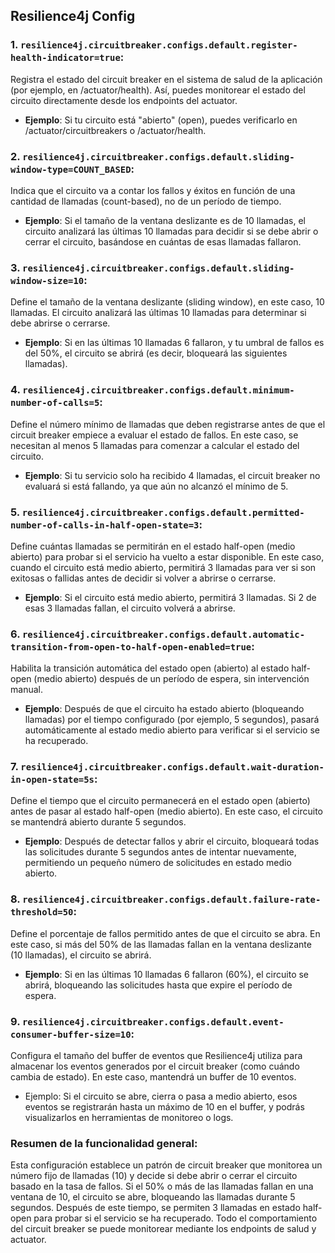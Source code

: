 ## Resilience4j Config

### 1. `resilience4j.circuitbreaker.configs.default.register-health-indicator=true`:
Registra el estado del circuit breaker en el sistema de salud de la aplicación (por ejemplo, en /actuator/health). Así, puedes monitorear el estado del circuito directamente desde los endpoints del actuator.

- **Ejemplo**: Si tu circuito está "abierto" (open), puedes verificarlo en /actuator/circuitbreakers o /actuator/health.

### 2. `resilience4j.circuitbreaker.configs.default.sliding-window-type=COUNT_BASED`:
Indica que el circuito va a contar los fallos y éxitos en función de una cantidad de llamadas (count-based), no de un período de tiempo.

- **Ejemplo**: Si el tamaño de la ventana deslizante es de 10 llamadas, el circuito analizará las últimas 10 llamadas para decidir si se debe abrir o cerrar el circuito, basándose en cuántas de esas llamadas fallaron.

### 3. `resilience4j.circuitbreaker.configs.default.sliding-window-size=10`:
Define el tamaño de la ventana deslizante (sliding window), en este caso, 10 llamadas. El circuito analizará las últimas 10 llamadas para determinar si debe abrirse o cerrarse.

- **Ejemplo**: Si en las últimas 10 llamadas 6 fallaron, y tu umbral de fallos es del 50%, el circuito se abrirá (es decir, bloqueará las siguientes llamadas).

### 4. `resilience4j.circuitbreaker.configs.default.minimum-number-of-calls=5`:
Define el número mínimo de llamadas que deben registrarse antes de que el circuit breaker empiece a evaluar el estado de fallos. En este caso, se necesitan al menos 5 llamadas para comenzar a calcular el estado del circuito.

- **Ejemplo**: Si tu servicio solo ha recibido 4 llamadas, el circuit breaker no evaluará si está fallando, ya que aún no alcanzó el mínimo de 5.

### 5. `resilience4j.circuitbreaker.configs.default.permitted-number-of-calls-in-half-open-state=3`:
Define cuántas llamadas se permitirán en el estado half-open (medio abierto) para probar si el servicio ha vuelto a estar disponible. En este caso, cuando el circuito está medio abierto, permitirá 3 llamadas para ver si son exitosas o fallidas antes de decidir si volver a abrirse o cerrarse.

- **Ejemplo**: Si el circuito está medio abierto, permitirá 3 llamadas. Si 2 de esas 3 llamadas fallan, el circuito volverá a abrirse.

### 6. `resilience4j.circuitbreaker.configs.default.automatic-transition-from-open-to-half-open-enabled=true`:
Habilita la transición automática del estado open (abierto) al estado half-open (medio abierto) después de un período de espera, sin intervención manual.

- **Ejemplo**: Después de que el circuito ha estado abierto (bloqueando llamadas) por el tiempo configurado (por ejemplo, 5 segundos), pasará automáticamente al estado medio abierto para verificar si el servicio se ha recuperado.

### 7. `resilience4j.circuitbreaker.configs.default.wait-duration-in-open-state=5s`:
Define el tiempo que el circuito permanecerá en el estado open (abierto) antes de pasar al estado half-open (medio abierto). En este caso, el circuito se mantendrá abierto durante 5 segundos.

- **Ejemplo**: Después de detectar fallos y abrir el circuito, bloqueará todas las solicitudes durante 5 segundos antes de intentar nuevamente, permitiendo un pequeño número de solicitudes en estado medio abierto.

### 8. `resilience4j.circuitbreaker.configs.default.failure-rate-threshold=50`:
Define el porcentaje de fallos permitido antes de que el circuito se abra. En este caso, si más del 50% de las llamadas fallan en la ventana deslizante (10 llamadas), el circuito se abrirá.

- **Ejemplo**: Si en las últimas 10 llamadas 6 fallaron (60%), el circuito se abrirá, bloqueando las solicitudes hasta que expire el período de espera.

### 9. `resilience4j.circuitbreaker.configs.default.event-consumer-buffer-size=10`:
Configura el tamaño del buffer de eventos que Resilience4j utiliza para almacenar los eventos generados por el circuit breaker (como cuándo cambia de estado). En este caso, mantendrá un buffer de 10 eventos.

- Ejemplo: Si el circuito se abre, cierra o pasa a medio abierto, esos eventos se registrarán hasta un máximo de 10 en el buffer, y podrás visualizarlos en herramientas de monitoreo o logs.

### Resumen de la funcionalidad general:
Esta configuración establece un patrón de circuit breaker que monitorea un número fijo de llamadas (10) y decide si debe abrir o cerrar el circuito basado en la tasa de fallos.
Si el 50% o más de las llamadas fallan en una ventana de 10, el circuito se abre, bloqueando las llamadas durante 5 segundos.
Después de este tiempo, se permiten 3 llamadas en estado half-open para probar si el servicio se ha recuperado.
Todo el comportamiento del circuit breaker se puede monitorear mediante los endpoints de salud y actuator.